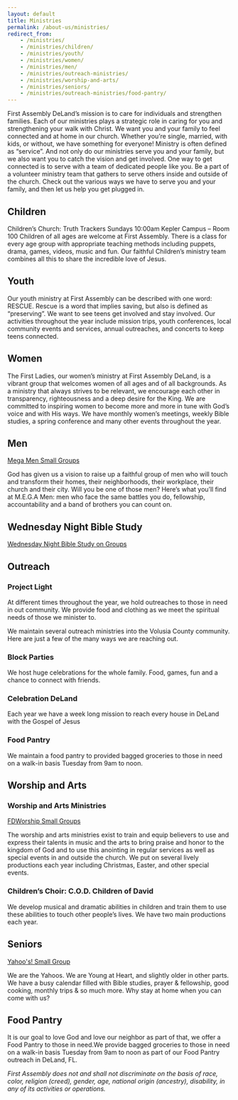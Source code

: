 ```yaml
---
layout: default
title: Ministries
permalink: /about-us/ministries/
redirect_from:
    - /ministries/
    - /ministries/children/
    - /ministries/youth/
    - /ministries/women/
    - /ministries/men/
    - /ministries/outreach-ministries/
    - /ministries/worship-and-arts/
    - /ministries/seniors/
    - /ministries/outreach-ministries/food-pantry/
---
```


First Assembly DeLand’s mission is to care for individuals and strengthen families. Each of our ministries plays a strategic role in caring for you and strengthening your walk with Christ. We want you and your family to feel connected and at home in our church. Whether you’re single, married, with kids, or without, we have something for everyone! Ministry is often defined as “service”. And not only do our ministries serve you and your family, but we also want you to catch the vision and get involved. One way to get connected is to serve with a team of dedicated people like you. Be a part of a volunteer ministry team that gathers to serve others inside and outside of the church. Check out the various ways we have to serve you and your family, and then let us help you get plugged in.

## Children

Children’s Church: Truth Trackers Sundays 10:00am Kepler Campus – Room 100 Children of all ages are welcome at First Assembly. There is a class for every age group with appropriate teaching methods including puppets, drama, games, videos, music and fun. Our faithful Children’s ministry team combines all this to share the incredible love of Jesus.

## Youth

Our youth ministry at First Assembly can be described with one word: RESCUE. Rescue is a word that implies saving, but also is defined as “preserving”. We want to see teens get involved and stay involved. Our activities throughout the year include mission trips, youth conferences, local community events and services, annual outreaches, and concerts to keep teens connected.

## Women

The First Ladies, our women’s ministry at First Assembly DeLand, is a vibrant group that welcomes women of all ages and of all backgrounds. As a ministry that always strives to be relevant, we encourage each other in transparency, righteousness and a deep desire for the King. We are committed to inspiring women to become more and more in tune with God’s voice and with His ways. We have monthly women’s meetings, weekly Bible studies, a spring conference and many other events throughout the year.

## Men

[Mega Men Small Groups](https://firstdeland.churchcenter.com/groups/community-groups/mega-men)

God has given us a vision to raise up a faithful group of men who will touch and transform their homes, their neighborhoods, their workplace, their church and their city. Will you be one of those men? Here’s what you’ll find at M.E.G.A Men: men who face the same battles you do, fellowship, accountability and a band of brothers you can count on.

## Wednesday Night Bible Study

[Wednesday Night Bible Study on Groups](https://firstdeland.churchcenter.com/groups/community-groups/wednesday-night-bible-study-good-or-god)

## Outreach

### Project Light

At different times throughout the year, we hold outreaches to those in need in out community. We provide food and clothing as we meet the spiritual needs of those we minister to.

We maintain several outreach ministries into the Volusia County community. Here are just a few of the many ways we are reaching out.

### Block Parties

We host huge celebrations for the whole family. Food, games, fun and a chance to connect with friends.

### Celebration DeLand

Each year we have a week long mission to reach every house in DeLand with the Gospel of Jesus

### Food Pantry

We maintain a food pantry to provided bagged groceries to those in need on a walk-in basis Tuesday from 9am to noon.

## Worship and Arts

### Worship and Arts Ministries

[FDWorship Small Groups](https://firstdeland.churchcenter.com/groups/community-groups/fdworship-small-groups)

The worship and arts ministries exist to train and equip believers to use and express their talents in music and the arts to bring praise and honor to the kingdom of God and to use this anointing in regular services as well as special events in and outside the church. We put on several lively productions each year including Christmas, Easter, and other special events.

### Children’s Choir: C.O.D. Children of David

We develop musical and dramatic abilities in children and train them to use these abilities to touch other people’s lives. We have two main productions each year.

## Seniors

[Yahoo's! Small Group](https://firstdeland.churchcenter.com/groups/community-groups/yahoo-s)

We are the Yahoos. We are Young at Heart, and slightly older in other parts. We have a busy calendar filled with Bible studies, prayer & fellowship, good cooking, monthly trips & so much more. Why stay at home when you can come with us?

## Food Pantry

It is our goal to love God and love our neighbor as part of that, we offer a Food Pantry to those in need.We provide bagged groceries to those in need on a walk-in basis Tuesday from 9am to noon as part of our Food Pantry outreach in DeLand, FL.

*First Assembly does not and shall not discriminate on the basis of race, color, religion (creed), gender, age, national origin (ancestry), disability, in any of its activities or operations.*
